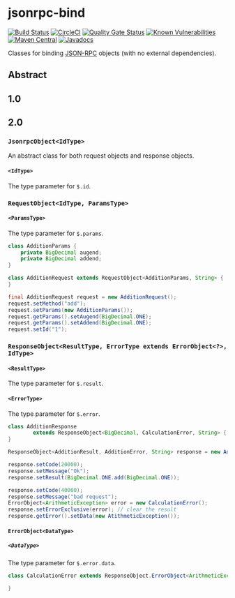 # jsonrpc-bind

[![Build Status](https://travis-ci.org/jinahya/jsonrpc-bind.svg?branch=develop)](https://travis-ci.org/jinahya/jsonrpc-bind)
[![CircleCI](https://circleci.com/gh/jinahya/jsonrpc-bind/tree/develop.svg?style=svg)](https://circleci.com/gh/jinahya/jsonrpc-bind/tree/develop)
[![Quality Gate Status](https://sonarcloud.io/api/project_badges/measure?project=com.github.jinahya%3Ajsonrpc-bind%3Adevelop&metric=alert_status)](https://sonarcloud.io/dashboard?id=com.github.jinahya%3Ajsonrpc-bind%3Adevelop)
[![Known Vulnerabilities](https://snyk.io/test/github/jinahya/jsonrpc-bind/badge.svg?targetFile=pom.xml)](https://snyk.io/test/github/jinahya/jsonrpc-bind?targetFile=pom.xml)
[![Maven Central](https://img.shields.io/maven-central/v/com.github.jinahya/jsonrpc-bind.svg)](https://search.maven.org/artifact/com.github.jinahya/jsonrpc-bind)
[![Javadocs](https://javadoc.io/badge/com.github.jinahya/jsonrpc-bind.svg?label=javadoc)](https://javadoc.io/doc/com.github.jinahya/jsonrpc-bind)

Classes for binding [JSON-RPC](https://www.jsonrpc.org) objects (with no external dependencies).

## Abstract

## 1.0

## 2.0

### `JsonrpcObject<IdType>`
An abstract class for both request objects and response objects.

#### `<IdType>`
The type parameter for `$.id`.

### `RequestObject<IdType, ParamsType>`

#### `<ParamsType>`
The type parameter for `$.params`.

```java
class AdditionParams {
    private BigDecimal augend;
    private BigDecimal addend;
}
```
```java
class AdditionRequest extends RequestObject<AdditionParams, String> {
}
```
```java
final AdditionRequest request = new AdditionRequest();
request.setMethod("add");
request.setParams(new AdditionParams());
request.getParams().setAugend(BigDecimal.ONE);
request.getParams().setAddend(BigDecimal.ONE);
request.setId("1");
```

### `ResponseObject<ResultType, ErrorType extends ErrorObject<?>, IdType>`

#### `<ResultType>`
The type parameter for `$.result`.

#### `<ErrorType>`
The type parameter for `$.error`.

```java
class AdditionResponse
        extends ResponseObject<BigDecimal, CalculationError, String> {
} 
```
```java
ResponseObject<AdditionResult, AdditionError, String> response = new AdditionResponse();

response.setCode(20000);
response.setMessage("Ok");
response.setResult(BigDecimal.ONE.add(BigDecimal.ONE));

response.setCode(40000);
response.setMessage("bad request");
ErrorObject<ArithmeticException> error = new CalculationError();
response.setErrorExclusive(error); // clear the result
response.getError().setData(new AtithmeticException());
```

#### `ErrorObject<DataType>`

##### `<DataType>`
The type parameter for `$.error.data`.

```java
class CalculationError extends ResponseObject.ErrorObject<ArithmeticException> {
    
}
```
